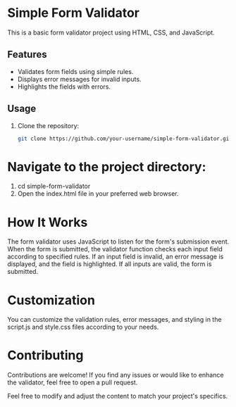 # Simple Form Validator

This is a basic form validator project using HTML, CSS, and JavaScript.

## Features

- Validates form fields using simple rules.
- Displays error messages for invalid inputs.
- Highlights the fields with errors.

## Usage

1. Clone the repository:

   ```bash
   git clone https://github.com/your-username/simple-form-validator.git
   ```

# Navigate to the project directory:

1. cd simple-form-validator
2. Open the index.html file in your preferred web browser.

# How It Works

The form validator uses JavaScript to listen for the form's submission event. When the form is submitted, the validator function checks each input field according to specified rules. If an input field is invalid, an error message is displayed, and the field is highlighted. If all inputs are valid, the form is submitted.

# Customization

You can customize the validation rules, error messages, and styling in the script.js and style.css files according to your needs.

# Contributing

Contributions are welcome! If you find any issues or would like to enhance the validator, feel free to open a pull request.

Feel free to modify and adjust the content to match your project's specifics.
